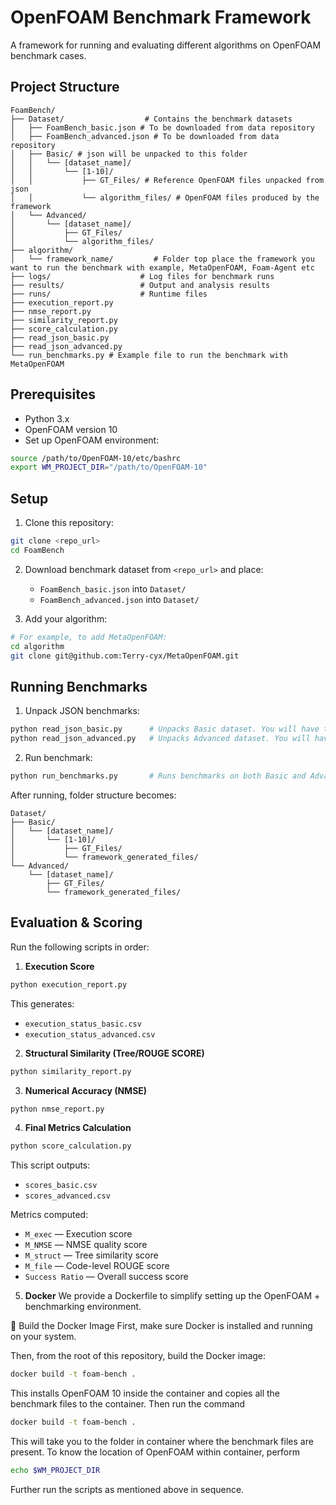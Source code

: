 
# OpenFOAM Benchmark Framework

A framework for running and evaluating different algorithms on OpenFOAM benchmark cases.

## Project Structure

```
FoamBench/
├── Dataset/                  # Contains the benchmark datasets
│   ├── FoamBench_basic.json # To be downloaded from data repository
│   ├── FoamBench_advanced.json # To be downloaded from data repository
│   ├── Basic/ # json will be unpacked to this folder
│   │   └── [dataset_name]/
│   │       └── [1-10]/
│   │           ├── GT_Files/ # Reference OpenFOAM files unpacked from json
│   │           └── algorithm_files/ # OpenFOAM files produced by the framework
│   └── Advanced/
│       └── [dataset_name]/
│           ├── GT_Files/
│           └── algorithm_files/
├── algorithm/
│   └── framework_name/         # Folder top place the framework you want to run the benchmark with example, MetaOpenFOAM, Foam-Agent etc
├── logs/                    # Log files for benchmark runs
├── results/                 # Output and analysis results
├── runs/                    # Runtime files
├── execution_report.py
├── nmse_report.py
├── similarity_report.py
├── score_calculation.py
├── read_json_basic.py
├── read_json_advanced.py
└── run_benchmarks.py # Example file to run the benchmark with MetaOpenFOAM
```

## Prerequisites

- Python 3.x
- OpenFOAM version 10
- Set up OpenFOAM environment:

```bash
source /path/to/OpenFOAM-10/etc/bashrc
export WM_PROJECT_DIR="/path/to/OpenFOAM-10"
```

## Setup

1. Clone this repository:
```bash
git clone <repo_url>
cd FoamBench
```

2. Download benchmark dataset from `<repo_url>` and place:
   - `FoamBench_basic.json` into `Dataset/`
   - `FoamBench_advanced.json` into `Dataset/`

3. Add your algorithm:
```bash
# For example, to add MetaOpenFOAM:
cd algorithm
git clone git@github.com:Terry-cyx/MetaOpenFOAM.git
```

## Running Benchmarks

1. Unpack JSON benchmarks:
```bash
python read_json_basic.py      # Unpacks Basic dataset. You will have to add certain paths and keys in this script
python read_json_advanced.py   # Unpacks Advanced dataset. You will have to add certain paths and keys in this script
```

2. Run benchmark:
```bash
python run_benchmarks.py       # Runs benchmarks on both Basic and Advanced. Note that this script is custom built to run only with MetaOpenFOAM. Following the same logic you can connect the benchmark to any other framework as well.
```

After running, folder structure becomes:
```
Dataset/
├── Basic/
│   └── [dataset_name]/
│       └── [1-10]/
│           ├── GT_Files/
│           └── framework_generated_files/
└── Advanced/
    └── [dataset_name]/
        ├── GT_Files/
        └── framework_generated_files/
```

## Evaluation & Scoring

Run the following scripts in order:

1. **Execution Score** 
```bash
python execution_report.py
```
This generates:
- `execution_status_basic.csv`
- `execution_status_advanced.csv`

2. **Structural Similarity (Tree/ROUGE SCORE)** 
```bash
python similarity_report.py
```

3. **Numerical Accuracy (NMSE)**  
```bash
python nmse_report.py
```

4. **Final Metrics Calculation**
```bash
python score_calculation.py
```
This script outputs:
- `scores_basic.csv`
- `scores_advanced.csv`

Metrics computed:
- `M_exec`   — Execution score
- `M_NMSE`   — NMSE quality score
- `M_struct`   — Tree similarity score
- `M_file`   — Code-level ROUGE score
- `Success Ratio` — Overall success score


5. **Docker**
We provide a Dockerfile to simplify setting up the OpenFOAM + benchmarking environment.

🔧 Build the Docker Image
First, make sure Docker is installed and running on your system.

Then, from the root of this repository, build the Docker image:
```bash
docker build -t foam-bench .
```
This installs OpenFOAM 10 inside the container and copies all the benchmark files to the container. Then run the command
```bash
docker build -t foam-bench .
```
This will take you to the folder in container where the benchmark files are present. 
To know the location of OpenFOAM within container, perform
```bash
echo $WM_PROJECT_DIR
```
Further run the scripts as mentioned above in sequence. 
